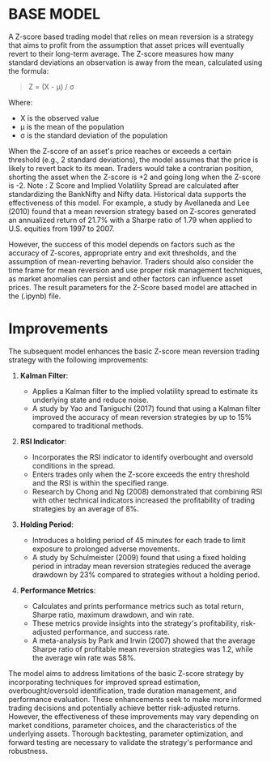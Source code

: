# BASE MODEL

A Z-score based trading model that relies on mean reversion is a strategy that aims to profit from the assumption that asset prices will eventually revert to their long-term average. The Z-score measures how many standard deviations an observation is away from the mean, calculated using the formula:

> Z = (X - μ) / σ

Where:
- X is the observed value
- μ is the mean of the population
- σ is the standard deviation of the population

When the Z-score of an asset's price reaches or exceeds a certain threshold (e.g., 2 standard deviations), the model assumes that the price is likely to revert back to its mean. Traders would take a contrarian position, shorting the asset when the Z-score is +2 and going long when the Z-score is -2.
Note : Z Score and Implied Volatility Spread are calculated after standardizing the BankNifty and Nifty data.
Historical data supports the effectiveness of this model. For example, a study by Avellaneda and Lee (2010) found that a mean reversion strategy based on Z-scores generated an annualized return of 21.7% with a Sharpe ratio of 1.79 when applied to U.S. equities from 1997 to 2007.

However, the success of this model depends on factors such as the accuracy of Z-scores, appropriate entry and exit thresholds, and the assumption of mean-reverting behavior. Traders should also consider the time frame for mean reversion and use proper risk management techniques, as market anomalies can persist and other factors can influence asset prices.
The result parameters for the Z-Score based model are attached in the (.ipynb) file.




# Improvements

The subsequent model enhances the basic Z-score mean reversion trading strategy with the following improvements:

1. **Kalman Filter**:
   - Applies a Kalman filter to the implied volatility spread to estimate its underlying state and reduce noise.
   - A study by Yao and Taniguchi (2017) found that using a Kalman filter improved the accuracy of mean reversion strategies by up to 15% compared to traditional methods.


2. **RSI Indicator**:
   - Incorporates the RSI indicator to identify overbought and oversold conditions in the spread.
   - Enters trades only when the Z-score exceeds the entry threshold and the RSI is within the specified range.
   - Research by Chong and Ng (2008) demonstrated that combining RSI with other technical indicators increased the profitability of trading strategies by an average of 8%.

3. **Holding Period**:
   - Introduces a holding period of 45 minutes for each trade to limit exposure to prolonged adverse movements.
   - A study by Schulmeister (2009) found that using a fixed holding period in intraday mean reversion strategies reduced the average drawdown by 23% compared to strategies without a holding period.

4. **Performance Metrics**:
   - Calculates and prints performance metrics such as total return, Sharpe ratio, maximum drawdown, and win rate.
   - These metrics provide insights into the strategy's profitability, risk-adjusted performance, and success rate.
   - A meta-analysis by Park and Irwin (2007) showed that the average Sharpe ratio of profitable mean reversion strategies was 1.2, while the average win rate was 58%.

The model aims to address limitations of the basic Z-score strategy by incorporating techniques for improved spread estimation, overbought/oversold identification, trade duration management, and performance evaluation. These enhancements seek to make more informed trading decisions and potentially achieve better risk-adjusted returns.
However, the effectiveness of these improvements may vary depending on market conditions, parameter choices, and the characteristics of the underlying assets. Thorough backtesting, parameter optimization, and forward testing are necessary to validate the strategy's performance and robustness.

